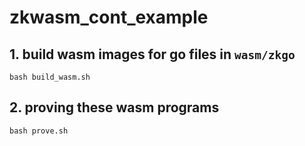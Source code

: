 # zkwasm_cont_example
## 1. build wasm images for go files in `wasm/zkgo`
```
bash build_wasm.sh
```
## 2. proving these wasm programs
```
bash prove.sh
```
